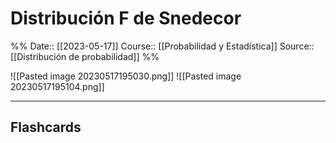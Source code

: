 # Distribución F de Snedecor

%%
Date:: [[2023-05-17]]
Course:: [[Probabilidad y Estadística]]
Source:: [[Distribución de probabilidad]]
%%

![[Pasted image 20230517195030.png]]
![[Pasted image 20230517195104.png]]



___
## Flashcards